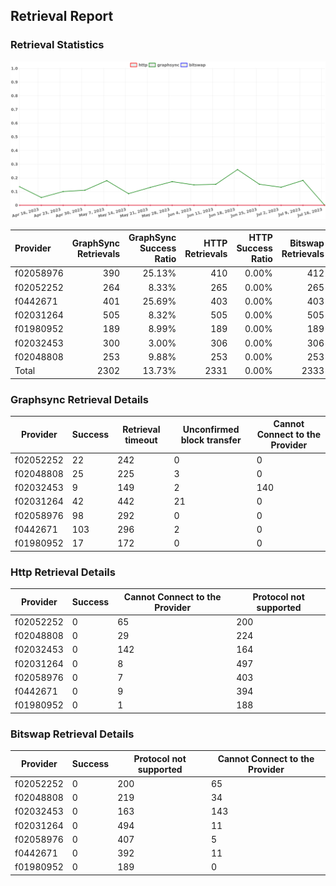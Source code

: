 ## Retrieval Report
### Retrieval Statistics
<img src="https://raw.githubusercontent.com/data-preservation-programs/filplus-checker-assets/main/filecoin-project/filecoin-plus-large-datasets/issues/999/1689559820800.png"/>

| Provider  | GraphSync Retrievals | GraphSync Success Ratio | HTTP Retrievals | HTTP Success Ratio | Bitswap Retrievals | Bitswap Success Ratio |
| :-------- | -------------------: | ----------------------: | --------------: | -----------------: | -----------------: | --------------------: |
| f02058976 |                  390 |                  25.13% |             410 |              0.00% |                412 |                 0.00% |
| f02052252 |                  264 |                   8.33% |             265 |              0.00% |                265 |                 0.00% |
| f0442671  |                  401 |                  25.69% |             403 |              0.00% |                403 |                 0.00% |
| f02031264 |                  505 |                   8.32% |             505 |              0.00% |                505 |                 0.00% |
| f01980952 |                  189 |                   8.99% |             189 |              0.00% |                189 |                 0.00% |
| f02032453 |                  300 |                   3.00% |             306 |              0.00% |                306 |                 0.00% |
| f02048808 |                  253 |                   9.88% |             253 |              0.00% |                253 |                 0.00% |
| Total     |                 2302 |                  13.73% |            2331 |              0.00% |               2333 |                 0.00% |

### Graphsync Retrieval Details
| Provider  | Success | Retrieval timeout | Unconfirmed block transfer | Cannot Connect to the Provider |
| --------- | ------- | ----------------- | -------------------------- | ------------------------------ |
| f02052252 | 22      | 242               | 0                          | 0                              |
| f02048808 | 25      | 225               | 3                          | 0                              |
| f02032453 | 9       | 149               | 2                          | 140                            |
| f02031264 | 42      | 442               | 21                         | 0                              |
| f02058976 | 98      | 292               | 0                          | 0                              |
| f0442671  | 103     | 296               | 2                          | 0                              |
| f01980952 | 17      | 172               | 0                          | 0                              |

### Http Retrieval Details
| Provider  | Success | Cannot Connect to the Provider | Protocol not supported |
| --------- | ------- | ------------------------------ | ---------------------- |
| f02052252 | 0       | 65                             | 200                    |
| f02048808 | 0       | 29                             | 224                    |
| f02032453 | 0       | 142                            | 164                    |
| f02031264 | 0       | 8                              | 497                    |
| f02058976 | 0       | 7                              | 403                    |
| f0442671  | 0       | 9                              | 394                    |
| f01980952 | 0       | 1                              | 188                    |

### Bitswap Retrieval Details
| Provider  | Success | Protocol not supported | Cannot Connect to the Provider |
| --------- | ------- | ---------------------- | ------------------------------ |
| f02052252 | 0       | 200                    | 65                             |
| f02048808 | 0       | 219                    | 34                             |
| f02032453 | 0       | 163                    | 143                            |
| f02031264 | 0       | 494                    | 11                             |
| f02058976 | 0       | 407                    | 5                              |
| f0442671  | 0       | 392                    | 11                             |
| f01980952 | 0       | 189                    | 0                              |
